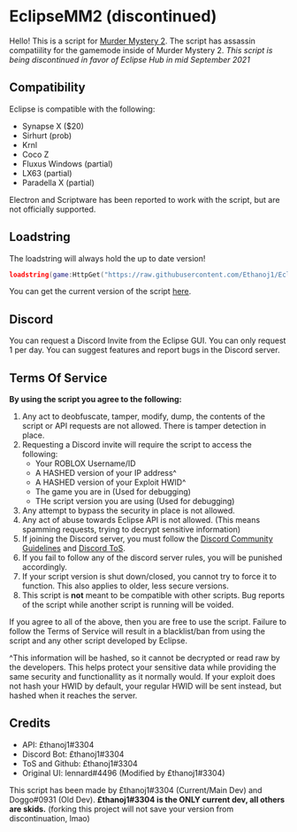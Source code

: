 # EclipseMM2 (discontinued)

Hello! This is a script for [Murder Mystery 2](https://roblox.com/games/142823291/Murder-Mystery-2). The script has assassin compatiility for the gamemode inside of Murder Mystery 2. *This script is being discontinued in favor of Eclipse Hub in mid September 2021*

## Compatibility

Eclipse is compatible with the following:
* Synapse X ($20)
* Sirhurt (prob)
* Krnl
* Coco Z
* Fluxus Windows (partial)
* LX63 (partial)
* Paradella X (partial)

Electron and Scriptware has been reported to work with the script, but are not officially supported.

## Loadstring

The loadstring will always hold the up to date version!
```lua
loadstring(game:HttpGet("https://raw.githubusercontent.com/Ethanoj1/EclipseMM2/master/Script", true))()
```
You can get the current version of the script [here](https://raw.githubusercontent.com/Ethanoj1/EclipseMM2/master/CurrentVersion.txt).
## Discord

You can request a Discord Invite from the Eclipse GUI. You can only request 1 per day. You can suggest features and report bugs in the Discord server.

## Terms Of Service

**By using the script you agree to the following:**
1. Any act to deobfuscate, tamper, modify, dump, the contents of the script or API requests are not allowed. There is tamper detection in place.
2. Requesting a Discord invite will require the script to access the following:
    * Your ROBLOX Username/ID
    * A HASHED version of your IP address^
    * A HASHED version of your Exploit HWID^
    * The game you are in (Used for debugging)
    * THe script version you are using (Used for debugging)
3. Any attempt to bypass the security in place is not allowed.
4. Any act of abuse towards Eclipse API is not allowed. (This means spamming requests, trying to decrypt sensitive information)
5. If joining the Discord server, you must follow the [Discord Community Guidelines](https://discord.com/guidelines) and [Discord ToS](https://discord.com/terms).
6. If you fail to follow any of the discord server rules, you will be punished accordingly.
7. If your script version is shut down/closed, you cannot try to force it to function. This also applies to older, less secure versions.
8. This script is **not** meant to be compatible with other scripts. Bug reports of the script while another script is running will be voided.

If you agree to all of the above, then you are free to use the script.
Failure to follow the Terms of Service will result in a blacklist/ban from using the script and any other script developed by Eclipse.

^This information will be hashed, so it cannot be decrypted or read raw by the developers. This helps protect your sensitive data while providing the same security and functionallity as it normally would. If your exploit does not hash your HWID by default, your regular HWID will be sent instead, but hashed when it reaches the server.

## Credits

* API: £thanoj1#3304
* Discord Bot: £thanoj1#3304
* ToS and Github: £thanoj1#3304
* Original UI: lennard#4496 (Modified by £thanoj1#3304)

This script has been made by £thanoj1#3304 (Current/Main Dev) and Doggo#0931 (Old Dev). **£thanoj1#3304 is the ONLY current dev, all others are skids.**
(forking this project will not save your version from discontinuation, lmao)
